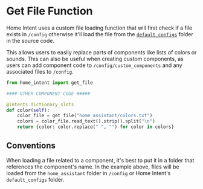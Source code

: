 # Get File Function
Home Intent uses a custom file loading function that will first check if a file exists in `/config` otherwise it'll load the file from the [`default_configs`](https://github.com/JarvyJ/HomeIntent/tree/main/home_intent/default_configs) folder in the source code.

This allows users to easily replace parts of components like lists of colors or sounds. This can also be useful when creating custom components, as users can add component code to `/config/custom_components` and any associated files to `/config`.

```python hl_lines="7"
from home_intent import get_file

#### OTHER COMPONENT CODE #####

@intents.dictionary_slots
def color(self):
    color_file = get_file("home_assistant/colors.txt")
    colors = color_file.read_text().strip().split("\n")
    return {color: color.replace(" ", "") for color in colors}

```

## Conventions
When loading a file related to a component, it's best to put it in a folder that references the component's name. In the example above, files will be loaded from the `home_assistant` folder in `/config` or Home Intent's `default_configs` folder.